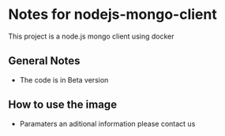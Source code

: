 # Notes for nodejs-mongo-client

This project is a node.js mongo client using docker

## General Notes
* The code is in Beta version

## How to use the image
* Paramaters an aditional information please contact us
